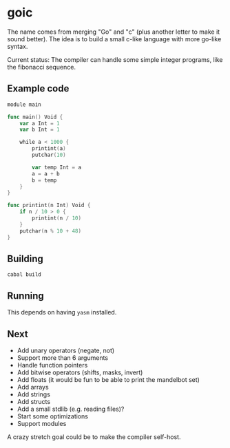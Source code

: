 
# goic

The name comes from merging "Go" and "c" (plus another letter to make it sound better).
The idea is to build a small c-like language with more go-like syntax.

Current status: The compiler can handle some simple integer programs, like the
fibonacci sequence.

## Example code

```go
module main

func main() Void {
    var a Int = 1
    var b Int = 1

    while a < 1000 {
        printint(a)
        putchar(10)

        var temp Int = a
        a = a + b
        b = temp
    }
}

func printint(n Int) Void {
    if n / 10 > 0 {
        printint(n / 10)
    }
    putchar(n % 10 + 48)
}
```

## Building

`cabal build`

## Running

This depends on having `yasm` installed.

## Next

- Add unary operators (negate, not)
- Support more than 6 arguments
- Handle function pointers
- Add bitwise operators (shifts, masks, invert)
- Add floats (it would be fun to be able to print the mandelbot set)
- Add arrays
- Add strings
- Add structs
- Add a small stdlib (e.g. reading files)?
- Start some optimizations
- Support modules

A crazy stretch goal could be to make the compiler self-host.
